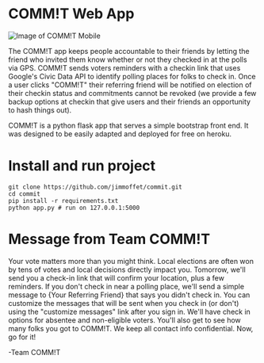 COMM!T Web App
=============

![Image of COMM!T Mobile](https://jamesdavidmoffet.com/images/commit/login.jpg)

The COMM!T app keeps people accountable to their friends by letting the friend who invited them know whether or not they checked in at the polls via GPS. COMM!T sends voters reminders with a checkin link that uses Google's Civic Data API to identify polling places for folks to check in. Once a user clicks "COMM!T" their referring friend will be notified on election of their checkin status and commitments cannot be revoked (we provide a few backup options at checkin that give users and their friends an opportunity to hash things out). 

COMM!T is a python flask app that serves a simple bootstrap front end. It was designed to be easily adapted and deployed for free on heroku.

# Install and run project
    
    git clone https://github.com/jimmoffet/commit.git
    cd commit
    pip install -r requirements.txt
    python app.py # run on 127.0.0.1:5000

# Message from Team COMM!T

Your vote matters more than you might think. Local elections are often won by tens of votes and local decisions directly impact you. Tomorrow, we'll send you a check-in link that will confirm your location, plus a few reminders. If you don't check in near a polling place, we'll send a simple message to {Your Referring Friend} that says you didn't check in. You can customize the messages that will be sent when you check in (or don't) using the "customize messages" link after you sign in. We'll have check in options for absentee and non-eligible voters. You'll also get to see how many folks you got to COMM!T. We keep all contact info confidential. Now, go for it!

-Team COMM!T

